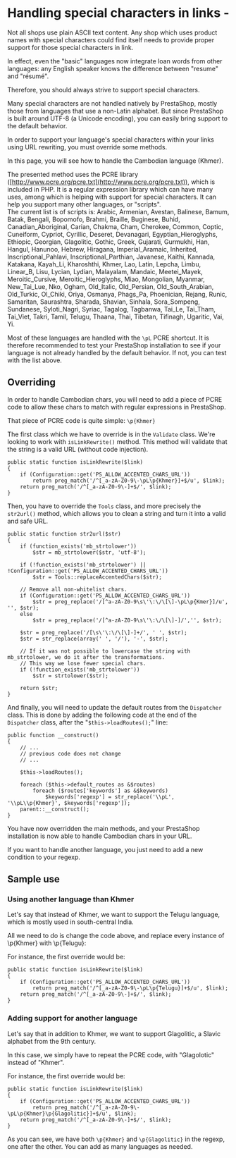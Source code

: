 # Handling special characters in links -

Not all shops use plain ASCII text content. Any shop which uses product names with special characters could find itself needs to provide proper support for those special characters in link.

In effect, even the "basic" languages now integrate loan words from other languages: any English speaker knows the difference between "resume" and "résumé".&#x20;

Therefore, you should always strive to support special characters.

Many special characters are not handled natively by PrestaShop, mostly those from languages that use a non-Latin alphabet. But since PrestaShop is built around UTF-8 (a Unicode encoding), you can easily bring support to the default behavior.

In order to support your language's special characters within your links using URL rewriting, you must override some methods.

In this page, you will see how to handle the Cambodian language (Khmer).

The presented method uses the PCRE library ([http://www.pcre.org/pcre.txt](http://www.pcre.org/pcre.txt)), which is included in PHP. It is a regular expression library which can have many uses, among which is helping with support for special characters. It can help you support many other languages, or "scripts".\
The current list is of scripts is: Arabic, Armenian, Avestan, Balinese, Bamum, Batak, Bengali, Bopomofo, Brahmi, Braille, Buginese, Buhid, Canadian\_Aboriginal, Carian, Chakma, Cham, Cherokee, Common, Coptic, Cuneiform, Cypriot, Cyrillic, Deseret, Devanagari, Egyptian\_Hieroglyphs, Ethiopic, Georgian, Glagolitic, Gothic, Greek, Gujarati, Gurmukhi, Han, Hangul, Hanunoo, Hebrew, Hiragana, Imperial\_Aramaic, Inherited, Inscriptional\_Pahlavi, Inscriptional\_Parthian, Javanese, Kaithi, Kannada, Katakana, Kayah\_Li, Kharoshthi, Khmer, Lao, Latin, Lepcha, Limbu, Linear\_B, Lisu, Lycian, Lydian, Malayalam, Mandaic, Meetei\_Mayek, Meroitic\_Cursive, Meroitic\_Hieroglyphs, Miao, Mongolian, Myanmar, New\_Tai\_Lue, Nko, Ogham, Old\_Italic, Old\_Persian, Old\_South\_Arabian, Old\_Turkic, Ol\_Chiki, Oriya, Osmanya, Phags\_Pa, Phoenician, Rejang, Runic, Samaritan, Saurashtra, Sharada, Shavian, Sinhala, Sora\_Sompeng, Sundanese, Syloti\_Nagri, Syriac, Tagalog, Tagbanwa, Tai\_Le, Tai\_Tham, Tai\_Viet, Takri, Tamil, Telugu, Thaana, Thai, Tibetan, Tifinagh, Ugaritic, Vai, Yi.

Most of these languages are handled with the `\pL` PCRE shortcut. It is therefore recommended to test your PrestaShop installation to see if your language is not already handled by the default behavior. If not, you can test with the list above.

## Overriding <a href="#handlingspecialcharactersinlinks-overriding" id="handlingspecialcharactersinlinks-overriding"></a>

In order to handle Cambodian chars, you will need to add a piece of PCRE code to allow these chars to match with regular expressions in PrestaShop.

That piece of PCRE code is quite simple: `\p{Khmer}`

The first class which we have to override is in the `Validate` class. We're looking to work with `isLinkRewrite()` method. This method will validate that the string is a valid URL (without code injection).

```
public static function isLinkRewrite($link)
{
    if (Configuration::get('PS_ALLOW_ACCENTED_CHARS_URL'))
        return preg_match('/^[_a-zA-Z0-9\-\pL\p{Khmer}]+$/u', $link);
    return preg_match('/^[_a-zA-Z0-9\-]+$/', $link);
}
```

Then, you have to override the `Tools` class, and more precisely the `str2url()` method, which allows you to clean a string and turn it into a valid and safe URL.

```
public static function str2url($str)
{
    if (function_exists('mb_strtolower'))
        $str = mb_strtolower($str, 'utf-8');
 
    if (!function_exists('mb_strtolower') || !Configuration::get('PS_ALLOW_ACCENTED_CHARS_URL'))
        $str = Tools::replaceAccentedChars($str);
 
    // Remove all non-whitelist chars.
    if (Configuration::get('PS_ALLOW_ACCENTED_CHARS_URL'))
        $str = preg_replace('/[^a-zA-Z0-9\s\'\:\/\[\]-\pL\p{Kmer}]/u', '', $str);    
    else
        $str = preg_replace('/[^a-zA-Z0-9\s\'\:\/\[\]-]/','', $str);
    
    $str = preg_replace('/[\s\'\:\/\[\]-]+/', ' ', $str);
    $str = str_replace(array(' ', '/'), '-', $str);
 
    // If it was not possible to lowercase the string with mb_strtolower, we do it after the transformations.
    // This way we lose fewer special chars.
    if (!function_exists('mb_strtolower'))
        $str = strtolower($str);
 
    return $str;
}
```

And finally, you will need to update the default routes from the `Dispatcher` class. This is done by adding the following code at the end of the `Dispatcher` class, after the "`$this->loadRoutes();`" line:

```
public function __construct()
{
    // ...
    // previous code does not change
    // ...

    $this->loadRoutes();

    foreach ($this->default_routes as &$routes)
        foreach ($routes['keywords'] as &$keywords)
            $keywords['regexp'] = str_replace('\\pL', '\\pL\\p{Khmer}', $keywords['regexp']);
    parent::__construct();
}
```

You have now overridden the main methods, and your PrestaShop installation is now able to handle Cambodian chars in your URL.

If you want to handle another language, you just need to add a new condition to your regexp.

## Sample use <a href="#handlingspecialcharactersinlinks-sampleuse" id="handlingspecialcharactersinlinks-sampleuse"></a>

### Using another language than Khmer <a href="#handlingspecialcharactersinlinks-usinganotherlanguagethankhmer" id="handlingspecialcharactersinlinks-usinganotherlanguagethankhmer"></a>

Let's say that instead of Khmer, we want to support the Telugu language, which is mostly used in south-central India.

All we need to do is change the code above, and replace every instance of \p{Khmer} with \p{Telugu}:

For instance, the first override would be:

```
public static function isLinkRewrite($link)
{
    if (Configuration::get('PS_ALLOW_ACCENTED_CHARS_URL'))
        return preg_match('/^[_a-zA-Z0-9\-\pL\p{Telugu}]+$/u', $link);
    return preg_match('/^[_a-zA-Z0-9\-]+$/', $link);
}
```

### Adding support for another language <a href="#handlingspecialcharactersinlinks-addingsupportforanotherlanguage" id="handlingspecialcharactersinlinks-addingsupportforanotherlanguage"></a>

Let's say that in addition to Khmer, we want to support Glagolitic, a Slavic alphabet from the 9th century.

In this case, we simply have to repeat the PCRE code, with "Glagolotic" instead of "Khmer".

For instance, the first override would be:

```
public static function isLinkRewrite($link)
{
    if (Configuration::get('PS_ALLOW_ACCENTED_CHARS_URL'))
        return preg_match('/^[_a-zA-Z0-9\-\pL\p{Khmer}\p{Glagolitic}]+$/u', $link);
    return preg_match('/^[_a-zA-Z0-9\-]+$/', $link);
}
```

As you can see, we have both `\p{Khmer}` and `\p{Glagolitic}` in the regexp, one after the other. You can add as many languages as needed.
